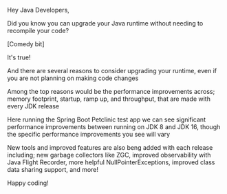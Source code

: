 Hey Java Developers,

Did you know you can upgrade your Java runtime without needing to recompile your code?

[Comedy bit]

It's true!

And there are several reasons to consider upgrading your runtime, even if you are not planning on making code changes

Among the top reasons would be the performance improvements across; memory footprint, startup, ramp up, and throughput, that are made with every JDK release

Here running the Spring Boot Petclinic test app we can see significant performance improvements between running on JDK 8 and JDK 16, though the specific performance improvements you see will vary

New tools and improved features are also beng added with each release including; new garbage collectors like ZGC, improved observability with Java Flight Recorder, more helpful NullPointerExceptions, improved class data sharing support, and more!

Happy coding!